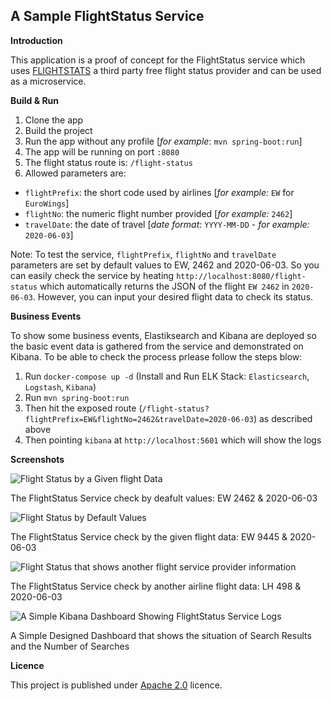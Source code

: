 A Sample FlightStatus Service
-------------------
**Introduction**

This application is a proof of concept for the FlightStatus service which uses [FLIGHTSTATS](https://www.flightstats.com) a third party free flight status provider and can be used as a microservice.

**Build & Run**
1. Clone the app 
2. Build the project
3. Run the app without any profile [_for example_: `mvn spring-boot:run`]
4. The app will be running on port `:8080`
5. The flight status route is: `/flight-status`
6. Allowed parameters are: 
  - `flightPrefix`: the short code used by airlines [_for example:_ `EW` for `EuroWings`]
  - `flightNo`: the numeric flight number provided [_for example:_ `2462`]
  - `travelDate`: the date of travel [_date format_: `YYYY-MM-DD` - _for example:_ `2020-06-03`]
   
Note: To test the service, `flightPrefix`, `flightNo` and `travelDate` parameters are set by default values to EW, 2462 and 2020-06-03. So you can easily check the service by heating `http://localhost:8080/flight-status` which automatically returns the JSON of the flight `EW 2462` in `2020-06-03`. However, you can input your desired flight data to check its status.


**Business Events**

To show some business events, Elastiksearch and Kibana are deployed so the basic event data is gathered from the service and demonstrated on Kibana. To be able to check the process prlease follow the steps blow:
1. Run `docker-compose up -d` (Install and Run ELK Stack: `Elasticsearch`, `Logstash`, `Kibana`)
2. Run `mvn spring-boot:run`
3. Then hit the exposed route (`/flight-status?flightPrefix=EW&flightNo=2462&travelDate=2020-06-03`) as described above
4. Then pointing `kibana` at `http://localhost:5601` which will show the logs

**Screenshots**

![Flight Status by a Given flight Data](https://i.ibb.co/dDkHbSR/Flight-Status-Default-Values.png)

The FlightStatus Service check by deafult values: EW 2462 & 2020-06-03


![Flight Status by Default Values](https://i.ibb.co/BcGj60J/A-Desired-Flight-Status-Check.png)

The FlightStatus Service check by the given flight data: EW 9445 & 2020-06-03


![Flight Status that shows another flight service provider information](https://i.ibb.co/c3dssm4/LH-Example.png)

The FlightStatus Service check by another airline flight data: LH 498 & 2020-06-03


![A Simple Kibana Dashboard Showing FlightStatus Service Logs](https://i.ibb.co/tsmnRGR/2020-06-07-23.png)

A Simple Designed Dashboard that shows the situation of Search Results and the Number of Searches

   
**Licence**

This project is published under [Apache 2.0](https://www.apache.org/licenses/LICENSE-2.0.txt) licence.
